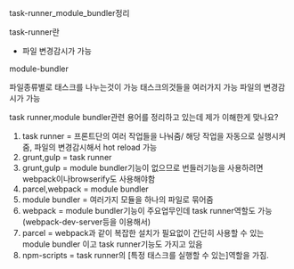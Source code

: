 task-runner_module_bundler정리

task-runner란

- 파일 변경감시가 가능

module-bundler

파일종류별로 태스크를 나누는것이 가능
태스크의것들을 여러가지 가능
파일의 변경감시가 가능

task runner,module bundler관련 용어를 정리하고 있는데 제가 이해한게 맞나요?

1. task runner = 프론트단의 여러 작업들을 나눠줌/ 해당 작업을 자동으로 실행시켜줌, 파일의 변경감시해서 hot reload 가능
2. grunt,gulp = task runner
3. grunt,gulp = module bundler기능이 없으므로 번들러기능을 사용하려면 webpack이나browserify도 사용해야함
4. parcel,webpack = module bundler
5. module bundler = 여러가지 모듈을 하나의 파일로 묶어줌
6. webpack = module bundler기능이 주요업무인데 task runner역할도 가능(webpack-dev-server등을 이용해서)
7. parcel = webpack과 같이 복잡한 설치가 필요없이 간단히 사용할 수 있는 module bundler 이고 task runner기능도 가지고 있음
8. npm-scripts = task runner의 [특정 태스크를 실행할 수 있는]역할을 가짐.
